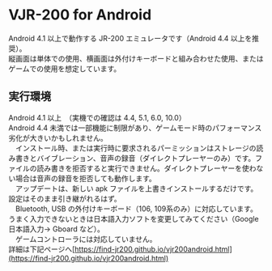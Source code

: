 ﻿# VJR-200 for Android  
Android 4.1 以上で動作する JR-200 エミュレータです（Android 4.4 以上を推奨）。  
縦画面は単体での使用、横画面は外付けキーボードと組み合わせた使用、またはゲームでの使用を想定しています。  
## 実行環境  
Android 4.1 以上　（実機での確認は 4.4, 5.1, 6.0, 10.0）  
Android 4.4 未満では一部機能に制限があり、ゲームモード時のパフォーマンス劣化が大きいかもしれません。  
　インストール時、または実行時に要求されるパーミッションはストレージの読み書きとバイブレーション、音声の録音（ダイレクトプレーヤーのみ）です。ファイルの読み書きを拒否すると実行できません。ダイレクトプレーヤーを使わない場合は音声の録音を拒否しても動作します。  
　アップデートは、新しい apk ファイルを上書きインストールするだけです。設定はそのまま引き継がれるはず。  
　Bluetooth, USB の外付けキーボード（106, 109系のみ）に対応しています。うまく入力できないときは日本語入力ソフトを変更してみてください（Google 日本語入力→ Gboard など）。  
 　ゲームコントローラには対応していません。   
詳細は下記ページへ[https://find-jr200.github.io/vjr200android.html](https://find-jr200.github.io/vjr200android.html)
